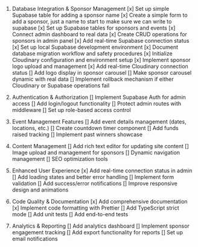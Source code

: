 1. Database Integration & Sponsor Management
[x] Set up simple Supabase table for adding a sponsor name
[x] Create a simple form to add a sponsor, just a name to start to make sure we can write to supabase
[x] Set up Supabase tables for sponsors and events
[x] Connect admin dashboard to real data
[x] Create CRUD operations for sponsors in admin panel
[x] Add real-time Supabase connection status
[x] Set up local Supabase development environment
[x] Document database migration workflow and safety procedures
[x] Initialize Cloudinary configuration and environment setup
[x] Implement sponsor logo upload and management
[x] Add real-time Cloudinary connection status
[] Add logo display in sponsor carousel
[] Make sponsor carousel dynamic with real data
[] Implement rollback mechanism if either Cloudinary or Supabase operations fail

2. Authentication & Authorization
[] Implement Supabase Auth for admin access
[] Add login/logout functionality
[] Protect admin routes with middleware
[] Set up role-based access control

3. Event Management Features
[] Add event details management (dates, locations, etc.)
[] Create countdown timer component
[] Add funds raised tracking
[] Implement past winners showcase

4. Content Management
[] Add rich text editor for updating site content
[] Image upload and management for sponsors
[] Dynamic navigation management
[] SEO optimization tools

5. Enhanced User Experience
[x] Add real-time connection status in admin
[] Add loading states and better error handling
[] Implement form validation
[] Add success/error notifications
[] Improve responsive design and animations

6. Code Quality & Documentation
[x] Add comprehensive documentation
[x] Implement code formatting with Prettier
[] Add TypeScript strict mode
[] Add unit tests
[] Add end-to-end tests

7. Analytics & Reporting
[] Add analytics dashboard
[] Implement sponsor engagement tracking
[] Add export functionality for reports
[] Set up email notifications